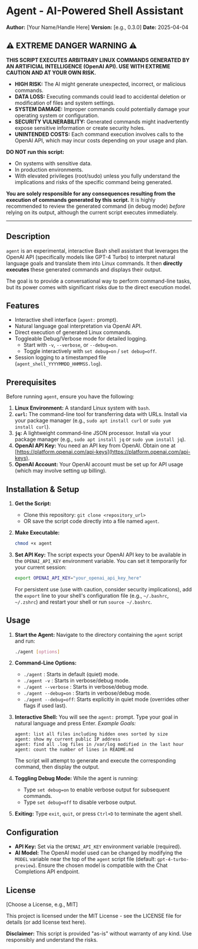 # Agent - AI-Powered Shell Assistant

**Author:** [Your Name/Handle Here]
**Version:** [e.g., 0.3.0]
**Date:** 2025-04-04

## ⚠️ EXTREME DANGER WARNING ⚠️

**THIS SCRIPT EXECUTES ARBITRARY LINUX COMMANDS GENERATED BY AN ARTIFICIAL INTELLIGENCE (OpenAI API). USE WITH EXTREME CAUTION AND AT YOUR OWN RISK.**

* **HIGH RISK:** The AI might generate unexpected, incorrect, or malicious commands.
* **DATA LOSS:** Executing commands could lead to accidental deletion or modification of files and system settings.
* **SYSTEM DAMAGE:** Improper commands could potentially damage your operating system or configuration.
* **SECURITY VULNERABILITY:** Generated commands might inadvertently expose sensitive information or create security holes.
* **UNINTENDED COSTS:** Each command execution involves calls to the OpenAI API, which may incur costs depending on your usage and plan.

**DO NOT run this script:**
* On systems with sensitive data.
* In production environments.
* With elevated privileges (root/sudo) unless you fully understand the implications and risks of the specific command being generated.

**You are solely responsible for any consequences resulting from the execution of commands generated by this script.** It is highly recommended to review the generated command (in debug mode) *before* relying on its output, although the current script executes immediately.

---

## Description

`agent` is an experimental, interactive Bash shell assistant that leverages the OpenAI API (specifically models like GPT-4 Turbo) to interpret natural language goals and translate them into Linux commands. It then **directly executes** these generated commands and displays their output.

The goal is to provide a conversational way to perform command-line tasks, but its power comes with significant risks due to the direct execution model.

## Features

* Interactive shell interface (`agent:` prompt).
* Natural language goal interpretation via OpenAI API.
* Direct execution of generated Linux commands.
* Toggleable Debug/Verbose mode for detailed logging.
    * Start with `-v`, `--verbose`, or `--debug=on`.
    * Toggle interactively with `set debug=on` / `set debug=off`.
* Session logging to a timestamped file (`agent_shell_YYYYMMDD_HHMMSS.log`).

## Prerequisites

Before running `agent`, ensure you have the following:

1.  **Linux Environment:** A standard Linux system with `bash`.
2.  **`curl`:** The command-line tool for transferring data with URLs. Install via your package manager (e.g., `sudo apt install curl` or `sudo yum install curl`).
3.  **`jq`:** A lightweight command-line JSON processor. Install via your package manager (e.g., `sudo apt install jq` or `sudo yum install jq`).
4.  **OpenAI API Key:** You need an API key from OpenAI. Obtain one at [https://platform.openai.com/api-keys](https://platform.openai.com/api-keys).
5.  **OpenAI Account:** Your OpenAI account must be set up for API usage (which may involve setting up billing).

## Installation & Setup

1.  **Get the Script:**
    * Clone this repository: `git clone <repository_url>`
    * OR save the script code directly into a file named `agent`.

2.  **Make Executable:**
    ```bash
    chmod +x agent
    ```

3.  **Set API Key:**
    The script expects your OpenAI API key to be available in the `OPENAI_API_KEY` environment variable. You can set it temporarily for your current session:
    ```bash
    export OPENAI_API_KEY="your_openai_api_key_here"
    ```
    For persistent use (use with caution, consider security implications), add the `export` line to your shell's configuration file (e.g., `~/.bashrc`, `~/.zshrc`) and restart your shell or run `source ~/.bashrc`.

## Usage

1.  **Start the Agent:**
    Navigate to the directory containing the `agent` script and run:
    ```bash
    ./agent [options]
    ```

2.  **Command-Line Options:**
    * `./agent` : Starts in default (quiet) mode.
    * `./agent -v` : Starts in verbose/debug mode.
    * `./agent --verbose` : Starts in verbose/debug mode.
    * `./agent --debug=on` : Starts in verbose/debug mode.
    * `./agent --debug=off`: Starts explicitly in quiet mode (overrides other flags if used last).

3.  **Interactive Shell:**
    You will see the `agent:` prompt. Type your goal in natural language and press Enter.
    *Example Goals:*
    ```
    agent: list all files including hidden ones sorted by size
    agent: show my current public IP address
    agent: find all .log files in /var/log modified in the last hour
    agent: count the number of lines in README.md
    ```
    The script will attempt to generate and execute the corresponding command, then display the output.

4.  **Toggling Debug Mode:**
    While the agent is running:
    * Type `set debug=on` to enable verbose output for subsequent commands.
    * Type `set debug=off` to disable verbose output.

5.  **Exiting:**
    Type `exit`, `quit`, or press `Ctrl+D` to terminate the agent shell.

## Configuration

* **API Key:** Set via the `OPENAI_API_KEY` environment variable (required).
* **AI Model:** The OpenAI model used can be changed by modifying the `MODEL` variable near the top of the `agent` script file (default: `gpt-4-turbo-preview`). Ensure the chosen model is compatible with the Chat Completions API endpoint.

## License

[Choose a License, e.g., MIT]

This project is licensed under the MIT License - see the LICENSE file for details (or add license text here).

**Disclaimer:** This script is provided "as-is" without warranty of any kind. Use responsibly and understand the risks.
